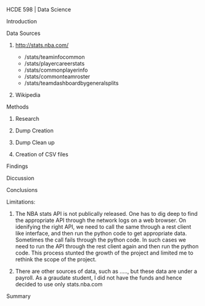 HCDE 598 | Data Science

Introduction


Data Sources
1) http://stats.nba.com/
    - /stats/teaminfocommon
    - /stats/playercareerstats
    - /stats/commonplayerinfo 
    - /stats/commonteamroster
    - /stats/teamdashboardbygeneralsplits

2) Wikipedia


Methods

1) Research


2) Dump Creation


3) Dump Clean up


4) Creation of CSV files



Findings



Diccussion


Conclusions


Limitations: 
1) The NBA stats API is not publically released. One has to dig deep to find the appropriate API through the network logs on a web browser. On idenifying the right API, we need to call the same through a rest client like interface, and then run the python code to get appropriate data. 
Sometimes the call fails through the python code. In such cases we need to run the API through the rest client again and then run the python code. This process stunted the growth of the project and limited me to rethink the scope of the project.

2) There are other sources of data, such as ....., but these data are under a payroll. As a graudate student, I did not have the funds and hence decided to use only stats.nba.com

Summary


    
